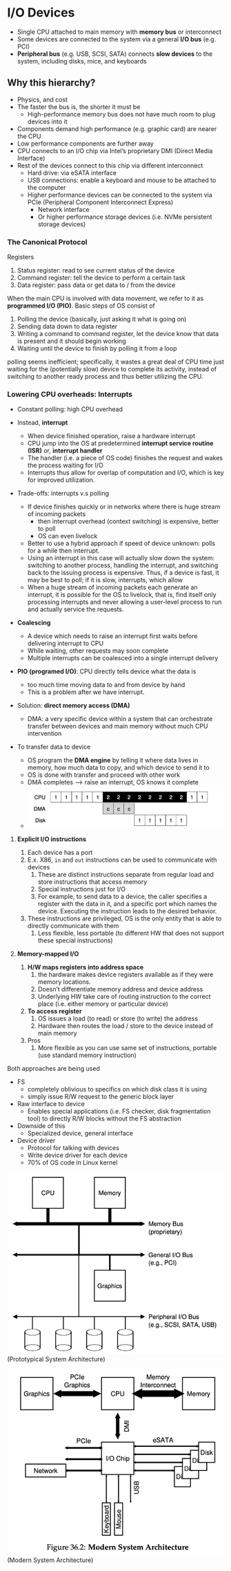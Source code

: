 # I/O Devices

- Single CPU attached to main memory with **memory bus** or interconnect
- Some devices are connected to the system via a general **I/O bus** (e.g. PCI)
- **Peripheral bus** (e.g. USB, SCSI, SATA) connects **slow devices** to the system, including disks, mice, and keyboards

## Why this hierarchy? 

- Physics, and cost
- The faster the bus is, the shorter it must be
    - High-performance memory bus does not have much room to plug devices into it
- Components demand high performance (e.g. graphic card) are nearer the CPU
- Low performance components are further away
- CPU connects to an I/O chip via Intel’s proprietary DMI (Direct Media Interface)
- Rest of the devices connect to this chip via different interconnect
    - Hard drive: via eSATA interface
    - USB connections: enable a keyboard and mouse to be attached to the computer
    - Higher performance devices can be connected to the system via PCIe (Peripheral Component Interconnect Express)
        - Network interface
        - Or higher performance storage devices (i.e. NVMe persistent storage devices)

### The Canonical Protocol

Registers 

1. Status register: read to see current status of the device 
2. Command register: tell the device to perform a certain task
3. Data register: pass data or get data to / from the device

When the main CPU is involved with data movement, we refer to it as **programmed I/O (PIO)**. Basic steps of OS consist of 

1. Polling the device (basically, just asking it what is going on)
2. Sending data down to data register 
3. Writing a command to command register, let the device know that data is present and it should begin working
4. Waiting until the device to finish by polling it from a loop


polling seems inefficient; specifically, it wastes a great deal of CPU time just waiting for the (potentially slow) device to complete its activity, instead of switching to another ready process and thus better utilizing the CPU.

### Lowering CPU overheads: Interrupts

- Constant polling: high CPU overhead
- Instead, **interrupt**
    - When device finished operation, raise a hardware interrupt
    - CPU jump into the OS at predetermined **interrupt service routine (ISR)** or, **interrupt handler**
    - The handler (i.e. a piece of OS code) finishes the request and wakes the process waiting for I/O
    - Interrupts thus allow for overlap of computation and I/O, which is key for improved utilization. 
- Trade-offs: interrupts v.s polling
    - If device finishes quickly or in networks where there is huge stream of incoming packets
        - then interrupt overhead (context switching) is expensive, better to poll
        - OS can even livelock
    - Better to use a hybrid approach if speed of device unknown: polls for a while then interrupt. 
    -  Using an interrupt in this case will actually slow down the system: switching to another process, handling the interrupt, and switching back to the issuing process is expensive. Thus, if a device is fast, it may be best to poll; if it is slow, interrupts, which allow
    -  When a huge stream of incoming packets each generate an interrupt, it is possible for the OS to livelock, that is, find itself only processing interrupts and never allowing a user-level process to run and actually service the requests.
- **Coalescing**
    - A device which needs to raise an interrupt first waits before delivering interrupt to CPU
    - While waiting, other requests may soon complete
    - Multiple interrupts can be coalesced into a single interrupt delivery

- **PIO (programed I/O)**: CPU directly tells device what the data is
    - too much time moving data to and from device by hand
    - This is a problem after we have interrupt. 
  
- Solution: **direct memory access (DMA)**
    - DMA: a very specific device within a system that can orchestrate transfer between devices and main memory without much CPU intervention

- To transfer data to device
    - OS program the **DMA engine** by telling it where data lives in memory, how much data to copy, and which device to send it to
    - OS is done with transfer and proceed with other work
    - DMA completes —> raise an interrupt, OS knows it complete
    - ![alt text](image-2.png)

1. **Explicit I/O instructions** 
    1. Each device has a port
    2. E.x. X86, `in` and `out` instructions can be used to communicate with devices
        1. These are distinct instructions separate from regular load and store instructions that access memory 
        2. Special instructions just for I/O  
        3. For example, to send data to a device, the caller specifies a register with the data in it, and a specific port which names the device. Executing the instruction leads to the desired behavior.
    3. These instructions are privileged, OS is the only entity that is able to directly communicate with them 
        1. Less flexible, less portable (to different HW that does not support these special instructions)

2. **Memory-mapped I/O**    
    1. **H/W maps registers into address space**  
        1. the hardware makes device registers available as if they were memory locations.
        2. Doesn’t differentiate memory address and device address 
        3. Underlying HW take care of routing instruction to the correct place (i.e. either memory or particular device) 
    2. **To access register** 
        1. OS issues a load (to read) or store (to write) the address 
        2. Hardware then routes the load / store to the device instead of main memory 
    3. Pros
        1. More flexible as you can use same set of instructions, portable (use standard memory instruction)

Both approaches are being used 

- FS
    - completely oblivious to specifics on which disk class it is using
    - simply issue R/W request to the generic block layer
- Raw interface to device
    - Enables special applications (i.e. FS checker, disk fragmentation tool) to directly R/W blocks without the FS abstraction
- Downside of this
    - Specialized device, general interface
- Device driver
    - Protocol for talking with devices
    - Write device driver for each device
    - 70% of OS code in Linux kernel

![alt text](image.png)
(Prototypical System Architecture)

![alt text](image-1.png)
(Modern System Architecture)
